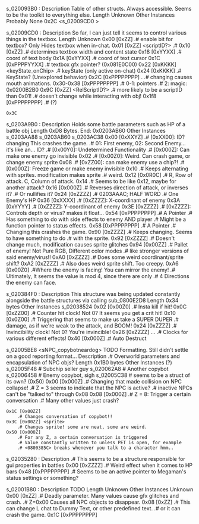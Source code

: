 s_020093B0 <sChiefStruct>:
	Description
		Table of other structs.
		Always accessible. Seems to be the toolkit to everything else.
	Length
		Unknown
	Other Instances
		Probably None
	0x2C <s_02009CD0 <sNoname>>
	
		
	
s_02009CD0 <sNoname>:
	Description
		So far, I can just tell it seems to control various things in
		the textbox.
	Length
		Unknown
	0x00 [0xZZ] <showFlag>
		.# enable bit for textbox? Only Hides textbox when in-chat.
	0x01 [0xZZ] <scriptID?>
		.#
	0x10 [0xZZ]
		.# determines textbox width and content state
	0x18 [0xYYXX] <textCoord>
		.# coord of text body
	0x1A [0xYYXX] <csrCoord>
		.# coord of text cursor
	0x1C [0xPPPPYYXX]
		.# textbox gfx pointer? (0x081E0C00)
	0x22 [0xKKKK] <keyState_onChip>
		.# keyState (only active on-chat)
	0x24 [0xKKKK]
		.# KeyState? (Unexplored behavior)
	0x2C [0xPPPPPPPP] <pCurrScript>. 
		.# changing causes mouth animations.
	0x30-0x38 [0xPPPPPPPP]
		.# 0-1: pointers
		.# 2:   magic: 0x0200B2B0
	0x9C [0xZZ] <RelScriptID?>
		.# more likely to be a scriptID than 0x01!
		.# doesn't change while interacting with obj!
	0x1f8 [0xPPPPPPPP] <pGfx>
		.# (?)
	
	0x3C

s_0203A9B0 <sBtlPlayer>:
	Description
		Holds some battle parameters such as HP of a battle obj
	Length
		0xD8 Bytes. End: 0x0203AB60
	Other Instances
		s_0203AA88 <sEnemyA>
		s_0203AB60 <sEnemyB>
		s_0203AC38 <sEnemyC>
	0x00 [0xXXYZ] <ctrl>
		.# [0xXX00]: ID? changing This crashes the game.
		.# 01: First enemy, 02: Second Enemy... it's like an... ID?
		.# [0x00Y0]: Undetermined Functionality
		.# [0x000Z]: Can make one enemy go invisible
	0x02
		.# [0x00Z0]: Weird. Can crash game, or change enemy sprite
	0x08
		.# [0xZZ00]: can make enemy use a chip?!
		.# [0x000Z]: Freeze game or make enemy invisible
	0x10
		.# Keeps alternating with sprites. modification makes sprite
		.# weird.
	0x12 [0x0R0C] <attackCoord>
		.# R, Row of attack. C, Column of attack.
	0x14
		.# Seems to be like 0x12, maybe for another attack?
	0x16 [0x000Z]
		.# Reverses direction of attack, or inverses it?
		.#			Or nullifies it?
	0x24 [0xZZZZ] <HP>
		.# 0203AAAC; HALF WORD
		.# One Enemy's HP
	0x36 [0xXXXX] <x>
		.# [0xZZZZ]: X-coordinant of enemy
	0x3A [0xYYYY] <y>
		.# [0xZZZZ]: Y-coordinant of enemy
	0x3E [0xZZZZ] <z>
		.# [0xZZZZ]: Controls depth or virus? makes it float...
	0x54 [0xPPPPPPPP]
		.# A Pointer
		.# Has something to do with side effects to enemy AND player
		.# Might be a function pointer to status effects.
	0x58 [0xPPPPPPPP]
		.# A Pointer
		.# Changing this crashes the game.
	0x90 [0xZZZZ]
		.# Keeps changing. Seems to have something to do
		.# with the sprite.
	0x92 [0xZZZZ]
		.# Doesn't change much, modification causes sprite glitches
	0x94 [0x00ZZ] <pallete>
		.# Pallet of enemy! Not Pure RGB, Different color modes
		.# like stronger versions of said enemy/virus!!
	0xA0 [0xZZZZ]
		.# Does some weird coordinant/sprite shift?
	0xA2 [0xZZZZ]
		.# Also does weird sprite shift. Too creepy.
	0xA6 [0x00Z0] <facingDirection>
		.#Where the enemy is facing! You can mirror the enemy!
		.# Ultimately, It seems the value is mod 4, since there are only
		.# 4 Directions the enemy can face.

s_020384F0 <sBtlPlayerStatus>:
	Description
		This structure was being updated constantly alongside
		the battle structures via calling sub_0800E2D8
	Length 
		0x34 bytes
	Other Instances
		s_02038524 <sEnemyAStatus>
	0x02 [0x00Z0]
		.# Insta kill if hit!
	0x0C [0xZZ00]
		.# Counter hit clock! Not 0? It seems you get a crit hit!
	0x10 [0x0Z00]
		.# Triggering that seems to make us take a SUPER DUPER
		.# damage, as if we're weak to the attack, and BOOM!
	0x24 [0xZZZZ] <invisClock>
		.# Invincibility clock! Not 0? You're invincible!
	0x26 [0xZZZZ] ...
		.# Clocks for various different effects!
	0x40 [0x000Z]
		.# Auto Destruct
		
s_02005BE8 <sNPC_copybotneardog>
	TODO
		Formatting. Still didn't settle on a good reporting format...
	Description
		.# Overworld parameters and encapsulation of NPC objs?
	Length
		0x1B0 bytes
	Other Instances (?)
		s_02005F48 # Subchip seller guy
		s_020062A8 # Another copybot
		s_02006458 # Enemy copybot, sigh
		s_02005C38 # seems to be a struct of its own? (0x50)
	0x00 [0x000Z]
		.# Changing that made collision on NPC collapse!
		.# Z = 3 seems to indicate that the NPC is active?
		.# inactive NPCs can't be "talked to" through 0x08
	0x08 [0x000Z] <convTrigger>
		.# Z = 8: Trigger a certain conversation
		.# Many other values just crash?
		
	0x1C [0x00ZZ]
		.# Changes conversation of copybot!!
	0x3C [0x00ZZ] <sprite>
		.# Changes sprite! some are neat, some are weird.
	0x50 [0x000Z]
		.# For any Z, a certain conversation is triggered
		.# Value constantly written to unless PET is open, for example
		.# <0800385C> breaks whenever you talk to a character hmm..

s_02035280 <sNoname>:
	Description
		.# This seems to be a structure responsible for gui properties in battles
	0x00 [0xZZZZ]
		.# Weird effect when it comes to HP bars
	0x48 [0xPPPPPPPP] <pStatusSettings>
		.# Seems to be an active pointer to Megaman's status settings or something?
	
s_02001B80 <sNoName>:
	Description
		TODO
	Length
		Unknown
	Other Instances
		Unknown
	0x00 [0xZZ]
		.# Deadly parameter. Many values cause gfx glitches and crash.
		.# Z=0x00 Causes all NPC objects to disappear.
	0x08 [0xZZ]
		.# This can change L chat to Dummy Text, or other predefined text.
		.# or it can crash the game.
	0x1C [0xPPPPPPPP] <pCurrBattleData>
		
